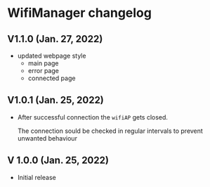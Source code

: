 # WifiManager changelog

## V1.1.0 (Jan. 27, 2022)
- updated webpage style
  - main page
  - error page
  - connected page

## V1.0.1 (Jan. 25, 2022)
- After successful connection the `wifiAP` gets closed. 

  The connection sould be checked in regular intervals to prevent unwanted behaviour

## V 1.0.0 (Jan. 25, 2022)
- Initial release